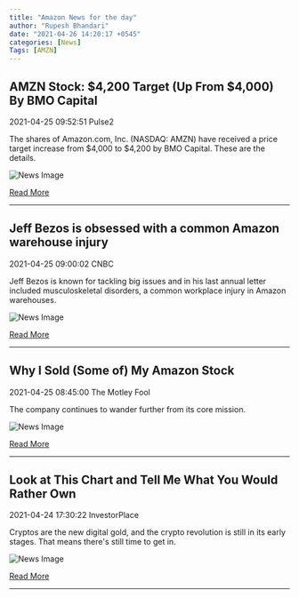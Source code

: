 ```yaml
---
title: "Amazon News for the day"
author: "Rupesh Bhandari"
date: "2021-04-26 14:20:17 +0545"
categories: [News]
Tags: [AMZN]
---
```


## AMZN Stock: $4,200 Target (Up From $4,000) By BMO Capital

2021-04-25 09:52:51 Pulse2

The shares of Amazon.com, Inc. (NASDAQ: AMZN) have received a price target increase from $4,000 to $4,200 by BMO Capital. These are the details.

![News Image](https://cdn.snapi.dev/images/v1/v/3/m02d20191202t2i1459443002rlynxmpefb11u4w640-783391.jpg)

[Read More](https://pulse2.com/amzn-stock-nasdaq-amazon-4200-target-up-from-4000-by-bmo-capital/)

---
        
## Jeff Bezos is obsessed with a common Amazon warehouse injury

2021-04-25 09:00:02 CNBC

Jeff Bezos is known for tackling big issues and in his last annual letter included musculoskeletal disorders, a common workplace injury in Amazon warehouses.

![News Image](https://cdn.snapi.dev/images/v1/v/v/106597989-15935335822072019-07-31t190053z-1843766188-rc113e464040-rtrmadp-3-amazon-mexico-783368.jpg)

[Read More](https://www.cnbc.com/2021/04/25/jeff-bezos-is-obsessed-with-a-common-amazon-warehouse-injury-.html)

---
        
## Why I Sold (Some of) My Amazon Stock

2021-04-25 08:45:00 The Motley Fool

The company continues to wander further from its core mission.

![News Image](https://cdn.snapi.dev/images/v1/s/c/wsdew2-783363.jpg)

[Read More](https://www.fool.com/investing/2021/04/25/why-i-sold-some-of-my-amazon-stock/)

---
        
## Look at This Chart and Tell Me What You Would Rather Own

2021-04-24 17:30:22 InvestorPlace

Cryptos are the new digital gold, and the crypto revolution is still in its early stages. That means there's still time to get in.

![News Image](https://cdn.snapi.dev/images/v1/h/x/computer-electronic16-783295.jpg)

[Read More](https://investorplace.com/moneywire/2021/04/look-at-this-chart-and-tell-me-what-you-would-rather-own/)

---
        